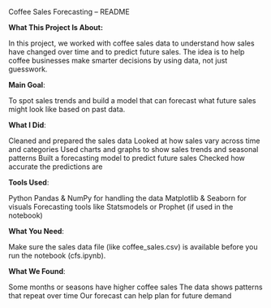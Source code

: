 Coffee Sales Forecasting – README

**What This Project Is About:**

In this project, we worked with coffee sales data to understand how sales have changed over time and to predict future sales. The idea is to help coffee businesses make smarter decisions by using data, not just guesswork.

**Main Goal**:

To spot sales trends and build a model that can forecast what future sales might look like based on past data.

**What I Did**:

Cleaned and prepared the sales data
Looked at how sales vary across time and categories
Used charts and graphs to show sales trends and seasonal patterns
Built a forecasting model to predict future sales
Checked how accurate the predictions are

**Tools Used**:

Python
Pandas & NumPy for handling the data
Matplotlib & Seaborn for visuals
Forecasting tools like Statsmodels or Prophet (if used in the notebook)

**What You Need**:

Make sure the sales data file (like coffee_sales.csv) is available before you run the notebook (cfs.ipynb).

**What We Found**:

Some months or seasons have higher coffee sales
The data shows patterns that repeat over time
Our forecast can help plan for future demand
